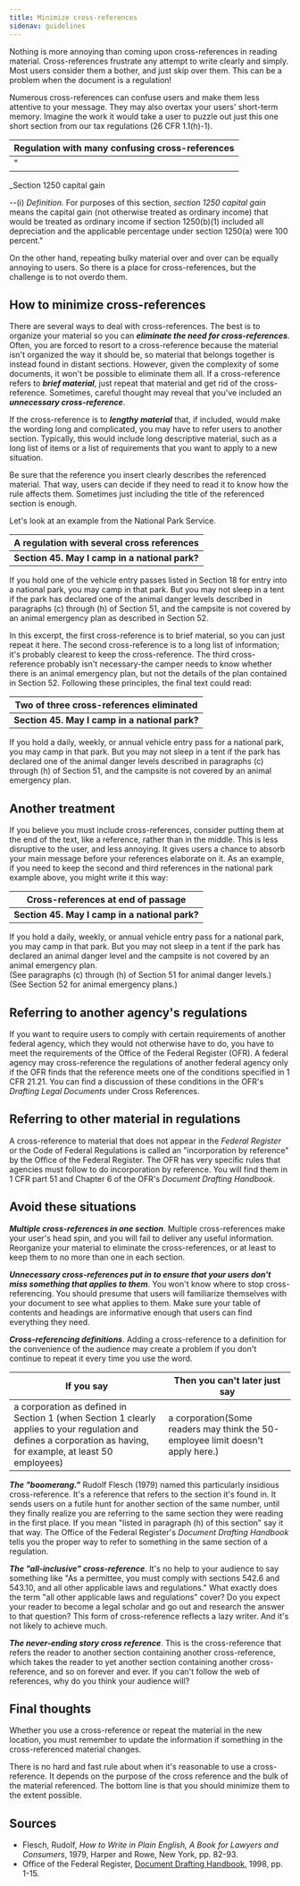 ```yaml
---
title: Minimize cross-references
sidenav: guidelines
---
```


Nothing is more annoying than coming upon cross-references in reading material. Cross-references frustrate any attempt to write clearly and simply. Most users consider them a bother, and just skip over them. This can be a problem when the document is a regulation!

Numerous cross-references can confuse users and make them less attentive to your message. They may also overtax your users' short-term memory. Imagine the work it would take a user to puzzle out just this one short section from our tax regulations (26 CFR 1.1(h)-1).

| Regulation with many confusing cross-references
| -----------------------------------------------
| "

_Section 1250 capital gain

--(i) _Definition._ For purposes of this section, _section 1250 capital gain_ means the capital gain (not otherwise treated as ordinary income) that would be treated as ordinary income if section 1250(b)(1) included all depreciation and the applicable percentage under section 1250(a) were 100 percent."

On the other hand, repeating bulky material over and over can be equally annoying to users. So there is a place for cross-references, but the challenge is to not overdo them.

## How to minimize cross-references

There are several ways to deal with cross-references. The best is to organize your material so you can **_eliminate the need for cross-references_**. Often, you are forced to resort to a cross-reference because the material isn't organized the way it should be, so material that belongs together is instead found in distant sections. However, given the complexity of some documents, it won't be possible to eliminate them all. If a cross-reference refers to **_brief material_**, just repeat that material and get rid of the cross-reference. Sometimes, careful thought may reveal that you've included an **_unnecessary cross-reference_**.

If the cross-reference is to **_lengthy material_** that, if included, would make the wording long and complicated, you may have to refer users to another section. Typically, this would include long descriptive material, such as a long list of items or a list of requirements that you want to apply to a new situation.

Be sure that the reference you insert clearly describes the referenced material. That way, users can decide if they need to read it to know how the rule affects them. Sometimes just including the title of the referenced section is enough.

Let's look at an example from the National Park Service.

| A regulation with several cross references
| -----------------------------------------------
| **Section 45\. May I camp in a national park?**

If you hold one of the vehicle entry passes listed in Section 18 for entry into a national park, you may camp in that park. But you may not sleep in a tent if the park has declared one of the animal danger levels described in paragraphs (c) through (h) of Section 51, and the campsite is not covered by an animal emergency plan as described in Section 52.

In this excerpt, the first cross-reference is to brief material, so you can just repeat it here. The second cross-reference is to a long list of information; it's probably clearest to keep the cross-reference. The third cross-reference probably isn't necessary-the camper needs to know whether there is an animal emergency plan, but not the details of the plan contained in Section 52\. Following these principles, the final text could read:

| Two of three cross-references eliminated
| -----------------------------------------------
| **Section 45\. May I camp in a national park?**

If you hold a daily, weekly, or annual vehicle entry pass for a national park, you may camp in that park. But you may not sleep in a tent if the park has declared one of the animal danger levels described in paragraphs (c) through (h) of Section 51, and the campsite is not covered by an animal emergency plan.

## Another treatment

If you believe you must include cross-references, consider putting them at the end of the text, like a reference, rather than in the middle. This is less disruptive to the user, and less annoying. It gives users a chance to absorb your main message before your references elaborate on it. As an example, if you need to keep the second and third references in the national park example above, you might write it this way:

| Cross-references at end of passage
| -----------------------------------------------
| **Section 45\. May I camp in a national park?**

If you hold a daily, weekly, or annual vehicle entry pass for a national park, you may camp in that park. But you may not sleep in a tent if the park has declared an animal danger level and the campsite is not covered by an animal emergency plan.<br>
(See paragraphs (c) through (h) of Section 51 for animal danger levels.)<br>
(See Section 52 for animal emergency plans.)

## Referring to another agency's regulations

If you want to require users to comply with certain requirements of another federal agency, which they would not otherwise have to do, you have to meet the requirements of the Office of the Federal Register (OFR). A federal agency may cross-reference the regulations of another federal agency only if the OFR finds that the reference meets one of the conditions specified in 1 CFR 21.21\. You can find a discussion of these conditions in the OFR's _Drafting Legal Documents_ under Cross References.

## Referring to other material in regulations

A cross-reference to material that does not appear in the _Federal Register_ or the Code of Federal Regulations is called an "incorporation by reference" by the Office of the Federal Register. The OFR has very specific rules that agencies must follow to do incorporation by reference. You will find them in 1 CFR part 51 and Chapter 6 of the OFR's _Document Drafting Handbook_.

## Avoid these situations

**_Multiple cross-references in one section_**. Multiple cross-references make your user's head spin, and you will fail to deliver any useful information. Reorganize your material to eliminate the cross-references, or at least to keep them to no more than one in each section.

**_Unnecessary cross-references put in to ensure that your users don't miss something that applies to them_**. You won't know where to stop cross-referencing. You should presume that users will familiarize themselves with your document to see what applies to them. Make sure your table of contents and headings are informative enough that users can find everything they need.

**_Cross-referencing definitions_**. Adding a cross-reference to a definition for the convenience of the audience may create a problem if you don't continue to repeat it every time you use the word.

If you say | Then you can't later just say
----------------------------------------------------------------------------------------------------------------------------------------------------------------- | -------------------------------------------------------------------------------
a corporation as defined in Section 1 (when Section 1 clearly applies to your regulation and defines a corporation as having, for example, at least 50 employees) | a corporation(Some readers may think the 50-employee limit doesn't apply here.)

**_The "boomerang."_** Rudolf Flesch (1979) named this particularly insidious cross-reference. It's a reference that refers to the section it's found in. It sends users on a futile hunt for another section of the same number, until they finally realize you are referring to the same section they were reading in the first place. If you mean "listed in paragraph (h) of this section" say it that way. The Office of the Federal Register's _Document Drafting Handbook_ tells you the proper way to refer to something in the same section of a regulation.

**_The "all-inclusive" cross-reference_**. It's no help to your audience to say something like "As a permittee, you must comply with sections 542.6 and 543.10, and all other applicable laws and regulations." What exactly does the term "all other applicable laws and regulations" cover? Do you expect your reader to become a legal scholar and go out and research the answer to that question? This form of cross-reference reflects a lazy writer. And it's not likely to achieve much.

**_The never-ending story cross reference_**. This is the cross-reference that refers the reader to another section containing another cross-reference, which takes the reader to yet another section containing another cross-reference, and so on forever and ever. If you can't follow the web of references, why do you think your audience will?

## Final thoughts

Whether you use a cross-reference or repeat the material in the new location, you must remember to update the information if something in the cross-referenced material changes.

There is no hard and fast rule about when it's reasonable to use a cross-reference. It depends on the purpose of the cross reference and the bulk of the material referenced. The bottom line is that you should minimize them to the extent possible.

## Sources

- Flesch, Rudolf, _How to Write in Plain English, A Book for Lawyers and Consumers_, 1979, Harper and Rowe, New York, pp. 82-93.
- Office of the Federal Register, [Document Drafting Handbook](http://www.archives.gov/federal-register/write/handbook/ddh.pdf), 1998, pp. 1-15.
